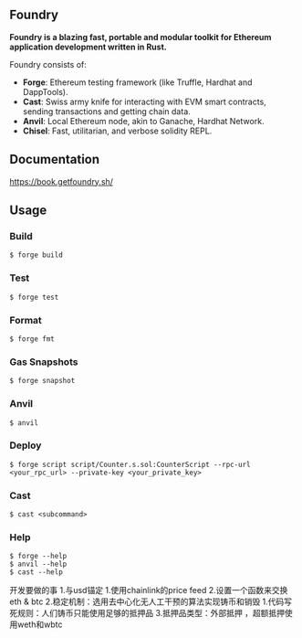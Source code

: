 ## Foundry

**Foundry is a blazing fast, portable and modular toolkit for Ethereum application development written in Rust.**

Foundry consists of:

-   **Forge**: Ethereum testing framework (like Truffle, Hardhat and DappTools).
-   **Cast**: Swiss army knife for interacting with EVM smart contracts, sending transactions and getting chain data.
-   **Anvil**: Local Ethereum node, akin to Ganache, Hardhat Network.
-   **Chisel**: Fast, utilitarian, and verbose solidity REPL.

## Documentation

https://book.getfoundry.sh/

## Usage

### Build

```shell
$ forge build
```

### Test

```shell
$ forge test
```

### Format

```shell
$ forge fmt
```

### Gas Snapshots

```shell
$ forge snapshot
```

### Anvil

```shell
$ anvil
```

### Deploy

```shell
$ forge script script/Counter.s.sol:CounterScript --rpc-url <your_rpc_url> --private-key <your_private_key>
```

### Cast

```shell
$ cast <subcommand>
```

### Help

```shell
$ forge --help
$ anvil --help
$ cast --help
```

开发要做的事
1.与usd锚定
    1.使用chainlink的price feed
    2.设置一个函数来交换eth & btc
2.稳定机制：选用去中心化无人工干预的算法实现铸币和销毁
    1.代码写死规则：人们铸币只能使用足够的抵押品
3.抵押品类型：外部抵押 ，超额抵押使用weth和wbtc